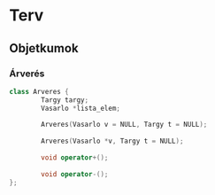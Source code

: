 # Terv

## Objetkumok

### Árverés

```c++
class Arveres {
        Targy targy;
        Vasarlo *lista_elem;
        
        Arveres(Vasarlo v = NULL, Targy t = NULL);
        
        Arveres(Vasarlo *v, Targy t = NULL);
        
        void operator+();
        
        void operator-();
};
```
